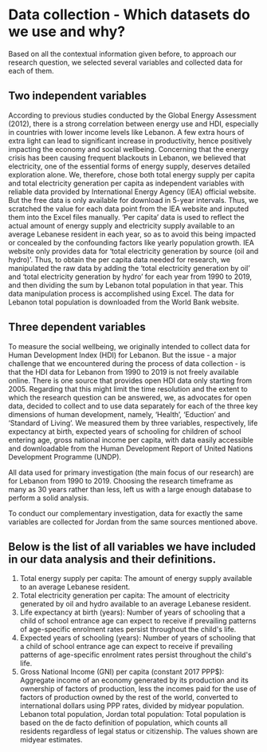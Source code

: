 # Data collection - Which datasets do we use and why?

Based on all the contextual information given before, to approach our research question, we selected several variables and collected data for each of them.

## Two independent variables
According to previous studies conducted by the Global Energy Assessment (2012), there is a strong correlation between energy use and HDI, especially in countries with lower income levels like Lebanon. A few extra hours of extra light can lead to significant increase in productivity, hence positively impacting the economy and social wellbeing. Concerning that the energy crisis has been causing frequent blackouts in Lebanon, we believed that electricity, one of the essential forms of energy supply, deserves detailed exploration alone. We, therefore, chose both total energy supply per capita and total electricity generation per capita as independent variables with reliable data provided by International Energy Agency (IEA) official website. But the free data is only available for download in 5-year intervals. Thus, we scratched the value for each data point from the IEA website and inputed them into the Excel files manually. ‘Per capita’ data is used to reflect the actual amount of energy supply and electricity supply available to an average Lebanese resident in each year, so as to avoid this being impacted or concealed by the confounding factors like yearly population growth. IEA website only provides data for ‘total electricity generation by source (oil and hydro)’. Thus, to obtain the per capita data needed for research, we manipulated the raw data by adding the ‘total electricity generation by oil’ and ‘total electricity generation by hydro’ for each year from 1990 to 2019, and then dividing the sum by Lebanon total population in that year. This data manipulation process is accomplished using Excel. The data for Lebanon total population is downloaded from the World Bank website.

## Three dependent variables
To measure the social wellbeing, we originally intended to collect data for Human Development Index (HDI) for Lebanon. But the issue - a major challenge that we encountered during the process of data collection - is that the HDI data for Lebanon from 1990 to 2019 is not freely available online. There is one source that provides open HDI data only starting from 2005. Regarding that this might limit the time resolution and the extent to which the research question can be answered, we, as advocates for open data, decided to collect and to use data separately for each of the three key dimensions of human development, namely, ‘Health’, ‘Eduction’ and ‘Standard of Living’. We measured them by three variables, respectively, life expectancy at birth, expected years of schooling for children of school entering age, gross national income per capita, with data easily accessible and downloadable from the Human Development Report of United Nations Development Programme (UNDP).

All data used for primary investigation (the main focus of our research) are for Lebanon from 1990 to 2019. Choosing the research timeframe as many as 30 years rather than less, left us with a large enough database to perform a solid analysis.

To conduct our complementary investigation, data for exactly the same variables are collected for Jordan from the same sources mentioned above.

## Below is the list of all variables we have included in our data analysis and their definitions.
1. Total energy supply per capita: The amount of energy supply available to an average Lebanese resident.
2. Total electricity generation per capita: The amount of electricity generated by oil and hydro available to an average Lebanese resident.
3. Life expectancy at birth (years): Number of years of schooling that a child of school entrance age can expect to receive if prevailing patterns of age-specific enrolment rates persist throughout the child's life.
4. Expected years of schooling (years): Number of years of schooling that a child of school entrance age can expect to receive if prevailing patterns of age-specific enrolment rates persist throughout the child's life.
5. Gross National Income (GNI) per capita (constant 2017 PPP$): Aggregate income of an economy generated by its production and its ownership of factors of production, less the incomes paid for the use of factors of production owned by the rest of the world, converted to international dollars using PPP rates, divided by midyear population.
Lebanon total population, Jordan total population: Total population is based on the de facto definition of population, which counts all residents regardless of legal status or citizenship. The values shown are midyear estimates.
